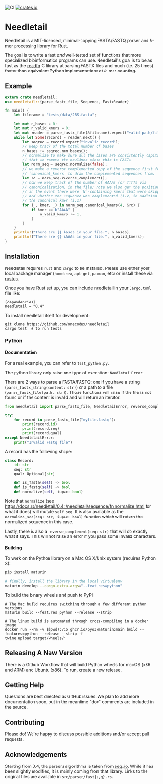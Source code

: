 ![CI](https://github.com/onecodex/needletail/workflows/CI/badge.svg)
[![crates.io](https://img.shields.io/crates/v/needletail.svg)](https://crates.io/crates/needletail)

# Needletail

Needletail is a MIT-licensed, minimal-copying FASTA/FASTQ parser and _k_-mer processing library for Rust.

The goal is to write a fast *and* well-tested set of functions that more specialized bioinformatics programs can use.
Needletail's goal is to be as fast as the [readfq](https://github.com/lh3/readfq) C library at parsing FASTX files and much (i.e. 25 times) faster than equivalent Python implementations at _k_-mer counting.

## Example

```rust
extern crate needletail;
use needletail::{parse_fastx_file, Sequence, FastxReader};

fn main() {
    let filename = "tests/data/28S.fasta";

    let mut n_bases = 0;
    let mut n_valid_kmers = 0;
    let mut reader = parse_fastx_file(&filename).expect("valid path/file");
    while let Some(record) = reader.next() {
        let seqrec = record.expect("invalid record");
        // keep track of the total number of bases
        n_bases += seqrec.num_bases();
        // normalize to make sure all the bases are consistently capitalized and
        // that we remove the newlines since this is FASTA
        let norm_seq = seqrec.normalize(false);
        // we make a reverse complemented copy of the sequence first for
        // `canonical_kmers` to draw the complemented sequences from.
        let rc = norm_seq.reverse_complement();
        // now we keep track of the number of AAAAs (or TTTTs via
        // canonicalization) in the file; note we also get the position (i.0;
        // in the event there were `N`-containing kmers that were skipped)
        // and whether the sequence was complemented (i.2) in addition to
        // the canonical kmer (i.1)
        for (_, kmer, _) in norm_seq.canonical_kmers(4, &rc) {
            if kmer == b"AAAA" {
                n_valid_kmers += 1;
            }
        }
    }
    println!("There are {} bases in your file.", n_bases);
    println!("There are {} AAAAs in your file.", n_valid_kmers);
}
```

## Installation

Needletail requires `rust` and `cargo` to be installed.
Please use either your local package manager (`homebrew`, `apt-get`, `pacman`, etc) or install these via [rustup](https://www.rustup.rs/).

Once you have Rust set up, you can include needletail in your `Cargo.toml` file like:
```shell
[dependencies]
needletail = "0.4"
```

To install needletail itself for development:
```shell
git clone https://github.com/onecodex/needletail
cargo test  # to run tests
```

### Python

#### Documentation

For a real example, you can refer to `test_python.py`.

The python library only raise one type of exception: `NeedletailError`.

There are 2 ways to parse a FASTA/FASTQ: one if you have a string (`parse_fastx_string(content: str)`) or a path to a file
(`parse_fastx_file(path: str)`). Those functions will raise if the file is not found or if the content is invalid and will return
an iterator.


```python
from needletail import parse_fastx_file, NeedletailError, reverse_complement, normalize_seq

try:
    for record in parse_fastx_file("myfile.fastq"):
        print(record.id)
        print(record.seq)
        print(record.qual)
except NeedletailError:
    print("Invalid Fastq file")
```

A record has the following shape:

```python
class Record:
    id: str
    seq: str
    qual: Optional[str]

    def is_fasta(self) -> bool
    def is_fastq(self) -> bool
    def normalize(self, iupac: bool)
```

Note that `normalize` (see <https://docs.rs/needletail/0.4.1/needletail/sequence/fn.normalize.html> for what it does) will mutate `self.seq`.
It is also available as the `normalize_seq(seq: str, iupac: bool)` function which will return the normalized sequence in this case.

Lastly, there is also a `reverse_complement(seq: str)` that will do exactly what it says. This will not raise an error if you pass some invalid
characters.

#### Building

To work on the Python library on a Mac OS X/Unix system (requires Python 3):
```bash
pip install maturin

# finally, install the library in the local virtualenv
maturin develop --cargo-extra-args="--features=python"
```

To build the binary wheels and push to PyPI

```
# The Mac build requires switching through a few different python versions
maturin build --features python --release --strip

# The linux build is automated through cross-compiling in a docker image
docker run --rm -v $(pwd):/io ghcr.io/pyo3/maturin:main build --features=python --release --strip -f
twine upload target/wheels/*
```

## Releasing A New Version

There is a Github Workflow that will build Python wheels for macOS (x86 and
ARM) and Ubuntu (x86). To run, create a new release.

## Getting Help

Questions are best directed as GitHub issues. We plan to add more documentation soon, but in the meantime "doc" comments are included in the source.

## Contributing

Please do! We're happy to discuss possible additions and/or accept pull requests.

## Acknowledgements
Starting from 0.4, the parsers algorithms is taken from [seq_io](https://github.com/markschl/seq_io). While it has been slightly modified, it is mainly
coming from that library. Links to the original files are available in `src/parser/fast{a,q}.rs`.
